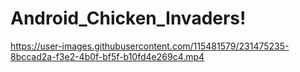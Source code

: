 # Android_Chicken_Invaders!
https://user-images.githubusercontent.com/115481579/231475235-8bccad2a-f3e2-4b0f-bf5f-b10fd4e269c4.mp4
